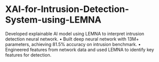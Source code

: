 # XAI-for-Intrusion-Detection-System-using-LEMNA
Developed explainable AI model using LEMNA to interpret intrusion detection neural network. • Built deep neural network with 13M+ parameters, achieving 81.5% accuracy on intrusion benchmark. • Engineered features from network data and used LEMNA to identify key features for detection.
